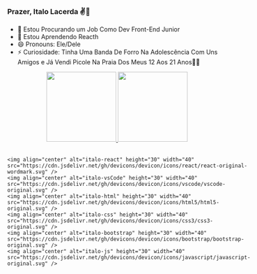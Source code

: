 ### Prazer, Italo Lacerda ✌👋

- 🔭 Estou Procurando um Job Como Dev Front-End Junior
- 🌱 Estou Aprendendo Reacth
- 😄 Pronouns: Ele/Dele
- ⚡ Curiosidade: Tinha Uma Banda De Forro Na Adolescência Com Uns Amigos e Já Vendi Picole Na Praia Dos Meus 12 Aos 21 Anos🍨🍦


<div align="center">
  
  <a href="https://github.com/ItaloLacerda">
    <img height="160em" src="https://github-readme-stats.vercel.app/api?username=ItaloLacerda&show_icons=true&theme=dracula&include_all_commits=true&count_private=true"/>
    <img height="160em" src="https://github-readme-stats.vercel.app/api/top-langs/?username=ItaloLacerda&layout=compact&langs_count=7&theme=dracula"/>
    </div>
  
  <div style="display: inline-block;"><br>
    
    <img align="center" alt="italo-react" height="30" width="40" src="https://cdn.jsdelivr.net/gh/devicons/devicon/icons/react/react-original-wordmark.svg" />
    <img align="center" alt="italo-vsCode" height="30" width="40" src="https://cdn.jsdelivr.net/gh/devicons/devicon/icons/vscode/vscode-original.svg" />
    <img align="center" alt="italo-html" height="30" width="40" src="https://cdn.jsdelivr.net/gh/devicons/devicon/icons/html5/html5-original.svg" />
    <img align="center" alt="italo-css" height="30" width="40" src="https://cdn.jsdelivr.net/gh/devicons/devicon/icons/css3/css3-original.svg" />
    <img align="center" alt="italo-bootstrap" height="30" width="40" src="https://cdn.jsdelivr.net/gh/devicons/devicon/icons/bootstrap/bootstrap-original.svg" />
    <img align="center" alt="italo-js" height="30" width="40" src="https://cdn.jsdelivr.net/gh/devicons/devicon/icons/javascript/javascript-original.svg" />

</div>

